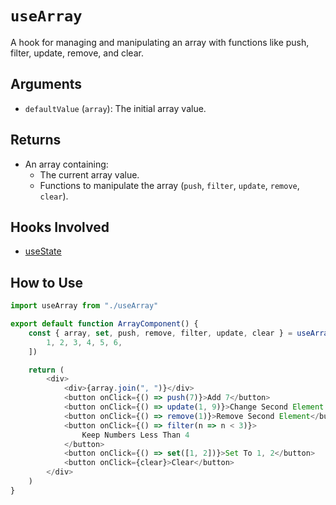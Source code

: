 # `useArray`

A hook for managing and manipulating an array with functions like push, filter, update, remove, and clear.

## Arguments

- `defaultValue` (`array`): The initial array value.

## Returns

- An array containing:
  - The current array value.
  - Functions to manipulate the array (`push`, `filter`, `update`, `remove`, `clear`).

## Hooks Involved

- [useState](https://react.dev/reference/react/useState)

## How to Use

```js
import useArray from "./useArray"

export default function ArrayComponent() {
    const { array, set, push, remove, filter, update, clear } = useArray([
        1, 2, 3, 4, 5, 6,
    ])

    return (
        <div>
            <div>{array.join(", ")}</div>
            <button onClick={() => push(7)}>Add 7</button>
            <button onClick={() => update(1, 9)}>Change Second Element To 9</button>
            <button onClick={() => remove(1)}>Remove Second Element</button>
            <button onClick={() => filter(n => n < 3)}>
                Keep Numbers Less Than 4
            </button>
            <button onClick={() => set([1, 2])}>Set To 1, 2</button>
            <button onClick={clear}>Clear</button>
        </div>
    )
}
```
